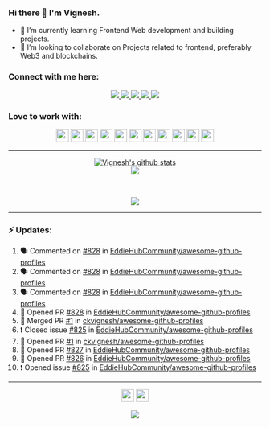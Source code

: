 ### Hi there 👋 I'm Vignesh.

- 🌱 I’m currently learning Frontend Web development and building projects.
- 👯 I’m looking to collaborate on Projects related to frontend, preferably Web3 and blockchains.
<!-- - 📫 How to reach me: You can write to me at writer[dot]vignesh[dot]ck[at]gmail[dot]com. -->


### Connect with me here:

<p align="center">
	<a href="https://www.linkedin.com/in/ck-vignesh-/">
		<img src="https://img.shields.io/badge/LinkedIn-0077B5?style=for-the-badge&logo=linkedin&logoColor=white" />
	</a>
	<a href="https://twitter.com/vigneshCodes">
		<img src="https://img.shields.io/badge/Twitter-1DA1F2?style=for-the-badge&logo=twitter&logoColor=white" />
	</a>
<!-- 	<a href="https://www.instagram.com/userName/">
		<img src="https://img.shields.io/badge/Instagram-E4405F?style=for-the-badge&logo=instagram&logoColor=white" />
	</a> -->
	<a href="https://ckvignesh.hashnode.dev/">
		<img src="https://img.shields.io/badge/Hashnode-2962FF?style=for-the-badge&logo=hashnode&logoColor=white" />
	</a>
	<a href="https://dev.to/ckvignesh">
		<img src="https://img.shields.io/badge/dev.to-0A0A0A?style=for-the-badge&logo=devdotto&logoColor=white" />
	</a>
<!--   <a href="https://ckvignesh.github.io/">
		<img src="https://img.shields.io/badge/portfolio-1AA260?style=for-the-badge&logo=About.me&logoColor=white" />
	</a> -->
  <a href="mailto:writer.vignesh.ck@gmail.com">
		<img src="https://img.shields.io/badge/Gmail-D14836?style=for-the-badge&logo=gmail&logoColor=white" />
	</a>
</p>

### Love to work with:
<p align="center">
  <img src="https://img.shields.io/badge/CSS3-1572B6?style=for-the-badge&logo=css3&logoColor=white" height="25">
  <img src="https://img.shields.io/badge/HTML5-E34F26?style=for-the-badge&logo=html5&logoColor=white" height="25">
  <img src="https://img.shields.io/badge/javascript-F7DF1E.svg?&style=for-the-badge&logo=javascript&logoColor=white" height="25"/>
  <img src="https://img.shields.io/badge/React-20232A?style=for-the-badge&logo=react&logoColor=61DAFB" height="25">
  <img src="https://img.shields.io/badge/VS%20Code-007ACC.svg?&style=for-the-badge&logo=visual-studio-code&logoColor=white" height="25"/>
  <img src="https://img.shields.io/badge/Git-F05032?style=for-the-badge&logo=git&logoColor=white" height="25">
  <img src="https://img.shields.io/badge/Python-3776AB?style=for-the-badge&logo=python&logoColor=white" height="25">
  <img src="https://img.shields.io/badge/Markdown-000000?style=for-the-badge&logo=markdown&logoColor=white" height="25">
  <img src="https://img.shields.io/badge/Heroku-430098?style=for-the-badge&logo=heroku&logoColor=white" height="25">
  <img src="https://img.shields.io/badge/Amazon_AWS-232F3E?style=for-the-badge&logo=amazon-aws&logoColor=white" height="25">
  <img src="https://img.shields.io/badge/C-00599C?style=for-the-badge&logo=c&logoColor=white" height="25">
</p>

***
<p align='center'>
  <a href="https://github.com/ckvignesh/github-readme-stats"><img src="https://github-readme-stats.vercel.app/api?username=ckvignesh&show_icons=true&include_all_commits=true&theme=tokyonight" alt="Vignesh's github stats" />
  </a>
  <br>
  <a href="https://github.com/ckvignesh/github-readme-stats"><img src="https://github-readme-streak-stats.herokuapp.com/?user=ckvignesh&theme=tokyonight" />
  </a>
</p>
<br>
<p align='center'>
  <img align="center" src="https://github-readme-stats.vercel.app/api/top-langs/?username=ckvignesh&layout=compact&theme=tokyonight" />
</p>


***
### :zap: Updates:

<!--START_SECTION:activity-->
1. 🗣 Commented on [#828](https://github.com/EddieHubCommunity/awesome-github-profiles/issues/828) in [EddieHubCommunity/awesome-github-profiles](https://github.com/EddieHubCommunity/awesome-github-profiles)
2. 🗣 Commented on [#828](https://github.com/EddieHubCommunity/awesome-github-profiles/issues/828) in [EddieHubCommunity/awesome-github-profiles](https://github.com/EddieHubCommunity/awesome-github-profiles)
3. 🗣 Commented on [#828](https://github.com/EddieHubCommunity/awesome-github-profiles/issues/828) in [EddieHubCommunity/awesome-github-profiles](https://github.com/EddieHubCommunity/awesome-github-profiles)
4. 💪 Opened PR [#828](https://github.com/EddieHubCommunity/awesome-github-profiles/pull/828) in [EddieHubCommunity/awesome-github-profiles](https://github.com/EddieHubCommunity/awesome-github-profiles)
5. 🎉 Merged PR [#1](https://github.com/ckvignesh/awesome-github-profiles/pull/1) in [ckvignesh/awesome-github-profiles](https://github.com/ckvignesh/awesome-github-profiles)
6. ❗️ Closed issue [#825](https://github.com/EddieHubCommunity/awesome-github-profiles/issues/825) in [EddieHubCommunity/awesome-github-profiles](https://github.com/EddieHubCommunity/awesome-github-profiles)
7. 💪 Opened PR [#1](https://github.com/ckvignesh/awesome-github-profiles/pull/1) in [ckvignesh/awesome-github-profiles](https://github.com/ckvignesh/awesome-github-profiles)
8. 💪 Opened PR [#827](https://github.com/EddieHubCommunity/awesome-github-profiles/pull/827) in [EddieHubCommunity/awesome-github-profiles](https://github.com/EddieHubCommunity/awesome-github-profiles)
9. 💪 Opened PR [#826](https://github.com/EddieHubCommunity/awesome-github-profiles/pull/826) in [EddieHubCommunity/awesome-github-profiles](https://github.com/EddieHubCommunity/awesome-github-profiles)
10. ❗️ Opened issue [#825](https://github.com/EddieHubCommunity/awesome-github-profiles/issues/825) in [EddieHubCommunity/awesome-github-profiles](https://github.com/EddieHubCommunity/awesome-github-profiles)
<!--END_SECTION:activity-->

<!-- *** -->

<!-- ### :zap: Weekly Report: -->

<!--START_SECTION:waka-->



<!--END_SECTION:waka-->

***
<p align='center'>
  <img src="https://img.shields.io/badge/Made%20with-Markdown-1f425f.svg" height="25">
  <img src="https://img.shields.io/badge/Built%20with-VSCode-1f425f.svg" height="25">
</p>
<p align='center'><img src='https://visitor-badge.laobi.icu/badge?page_id=ckvignesh'></p>
